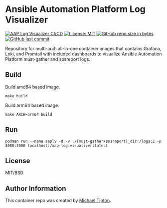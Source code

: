 Ansible Automation Platform Log Visualizer
=========
[![AAP Log Visualizer CI/CD](https://github.com/CastawayEGR/aap-log-visualizer/actions/workflows/build.yml/badge.svg)](https://github.com/CastawayEGR/aap-log-visualizer/actions/workflows/build.yml)
[![License: MIT](https://img.shields.io/badge/License-MIT-brightgreen.svg)](https://opensource.org/licenses/MIT)
[![GitHub repo size in bytes](https://img.shields.io/github/repo-size/CastawayEGR/aap-log-visualizer.svg?logoColor=brightgreen)](https://github.com/CastawayEGR/aap-log-visualizer)
[![GitHub last commit](https://img.shields.io/github/last-commit/CastawayEGR/aap-log-visualizer.svg?logoColor=brightgreen)](https://github.com/CastawayEGR/aap-log-visualizer)

Repository for multi-arch all-in-one container images that contains Grafana, Loki, and Promtail with included dashboards to visualize Ansible Automation Platform must-gather and sosreport logs.

Build
------------

Build amd64 based image.

~~~
make build
~~~

Build arm64 based image.

~~~
make ARCH=arm64 build
~~~

Run
----------------

~~~
podman run --name aaplv -d -v ./{must-gather/sosreport}_dir:/logs:Z -p 3000:3000 localhost:/aap-log-visualizer:latest
~~~

License
-------

MIT/BSD

Author Information
------------------

This container repo was created by [Michael Tipton](https://ibeta.org).
